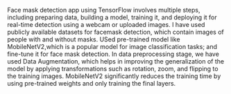Face mask detection app using TensorFlow involves multiple steps, including preparing data, building a model, training it, and deploying it for real-time detection using a webcam or uploaded images. 
I have used publicly available datasets for facemask detection, which contain images of people with and without masks.
USed pre-trained model like MobileNetV2,which is a popular model for image classification tasks; and fine-tune it for face mask detection.
In data preprocessing stage, we have used Data Augmentation, which helps in improving the generalization of the model by applying transformations such as rotation, zoom, and flipping to the training images.
MobileNetV2 significantly reduces the training time by using pre-trained weights and only training the final layers.
